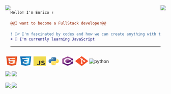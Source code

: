 <img align="left" height="159" src="https://media.giphy.com/media/WoXL1l1Sy0yElOsawv/giphy.gif"/>
<img align="right" height="159" src="https://media.giphy.com/media/QeYqhCNtcMaJGT1b2A/giphy.gif"/>

```diff
Hello! I'm Enrico ✌️

@@I want to become a FullStack developer@@

! 👯‍♂️ I'm fascinated by codes and how we can create anything with them
+ 🌱 I'm currently learning JavaScript


```

<hr>

<div style="display: inline_block"><br/>
    <img align="center" alt="html5" height="30" width="40" src="https://raw.githubusercontent.com/devicons/devicon/master/icons/html5/html5-original.svg"/>
    <img align="center" alt="css3" height="30" width="40" src="https://raw.githubusercontent.com/devicons/devicon/master/icons/css3/css3-original.svg"/>
    <img align="center" alt="js" height="30" width="40" src="https://raw.githubusercontent.com/devicons/devicon/master/icons/javascript/javascript-original.svg"/>
    <img align="center" alt="python" height="30" width="40" src="https://raw.githubusercontent.com/devicons/devicon/master/icons/python/python-original.svg"/>
    <img align="center" alt="python" height="30" width="40" src="https://raw.githubusercontent.com/devicons/devicon/master/icons/csharp/csharp-original.svg"/>
    <img align="center" alt="python" height="30" width="40" src="https://raw.githubusercontent.com/devicons/devicon/master/icons/git/git-original.svg"/>
    <img align="center" alt="python" height="30" width="40" src="https://img.icons8.com/color/480/microsoft-sql-server.png"/>  
</div>

<br>

<div>
  <!--
  <a href="" target="_blank"><img src="https://img.shields.io/badge/-Portf%C3%B3lio-brown?style=for-the-badge&logo=true" target="_blank"></a>
  -->
  <a href="https://www.linkedin.com/in/enrico-candido-443bb5239/" target="_blank"><img src="https://img.shields.io/badge/-LinkedIn-%230077B5?style=for-the-badge&logo=linkedin&logoColor=white" target="_blank"></a> 
  <a href="mailto:enrico.enr07@gmail.com"><img src="https://img.shields.io/badge/-Gmail-%23333?style=for-the-badge&logo=gmail&logoColor=white" target="_blank"></a>
</div>

<br> 

<div>
  <a href="https://github.com/Enrico-Candido">
    <img height="150em" src="https://github-readme-stats.vercel.app/api?username=Enrico-Candido&count_private=true&include_all_commits=true&show_icons=true&theme=dark&hide_border=false&show_owner=true"/>
    <img height="150em" src="https://github-readme-stats.vercel.app/api/top-langs/?username=Enrico-Candido&theme=dark&hide_border=false&layout=compact"/>
  </a>
</div>

<br>

<!--
![Snake animation](https://github.com/enr12/enr12/blob/output/github-contribution-grid-snake.svg)
-->
